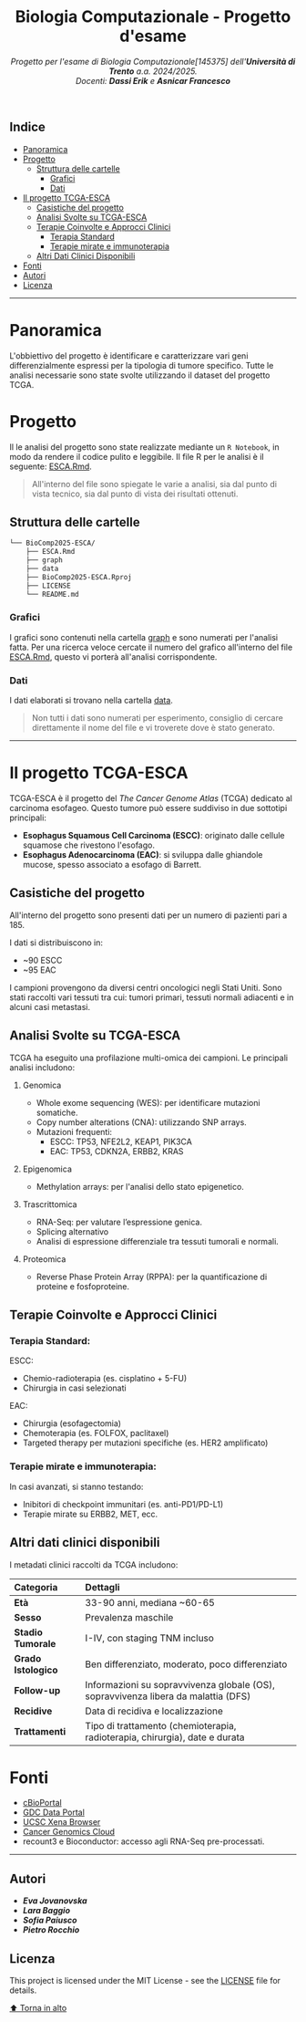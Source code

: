 <div id="top">

<!-- HEADER STYLE: CLASSIC -->
<div align="center">

# Biologia Computazionale - Progetto d'esame
<em>

Progetto per l'esame di _Biologia Computazionale[145375]_ dell'**Università di Trento** a.a. 2024/2025.
<br>
Docenti: **Dassi Erik** e **Asnicar Francesco**
</em>

</div>
<br>


## Indice

- [Panoramica](#Panoramica)
- [Progetto](#progetto)
    - [Struttura delle cartelle](#struttura-delle-cartelle)
        - [Grafici](#grafici)
        - [Dati](#dati)
- [Il progetto TCGA-ESCA](#il-progetto-tcga-esca)
    - [Casistiche del progetto](#casistiche-del-progetto)
    - [Analisi Svolte su TCGA-ESCA](#analisi-svolte-su-tcga-esca)
    - [Terapie Coinvolte e Approcci Clinici](#terapie-coinvolte-e-approcci-clinici)
        - [Terapia Standard](#terapia-standard)
        - [Terapie mirate e immunoterapia](#terapie-mirate-e-immunoterapia)
    - [Altri Dati Clinici Disponibili](#altri-dati-clinici-disponibili)
- [Fonti](#fonti)
- [Autori](#autori)
- [Licenza](#licenza)

---

# Panoramica

L'obbiettivo del progetto è identificare e caratterizzare vari geni differenzialmente espressi per la tipologia di tumore specifico. Tutte le analisi necessarie sono state svolte utilizzando il dataset del progetto TCGA.

# Progetto
Il le analisi del progetto sono state realizzate mediante un `R Notebook`, in modo da rendere il codice pulito e leggibile. Il file R per le analisi è il seguente: [ESCA.Rmd](./ESCA.Rmd).

> All'interno del file sono spiegate le varie a analisi, sia dal punto di vista tecnico, sia dal punto di vista dei risultati ottenuti.

## Struttura delle cartelle
```sh
└── BioComp2025-ESCA/
    ├── ESCA.Rmd
    ├── graph
    ├── data
    ├── BioComp2025-ESCA.Rproj
    ├── LICENSE
    └── README.md
```

### Grafici
I grafici sono contenuti nella cartella [graph](./graph/) e sono numerati per l'analisi fatta. Per una ricerca veloce cercate il numero del grafico all'interno del file [ESCA.Rmd](./ESCA.Rmd), questo vi porterà all'analisi corrispondente.

### Dati
I dati elaborati si trovano nella cartella [data](./data/).

> Non tutti i dati sono numerati per esperimento, consiglio di cercare direttamente il nome del file e vi troverete dove è stato generato.

---

# Il progetto TCGA-ESCA

TCGA-ESCA è il progetto del _The Cancer Genome Atlas_ (TCGA) dedicato al carcinoma esofageo. Questo tumore può essere suddiviso in due sottotipi principali:

- **Esophagus Squamous Cell Carcinoma (ESCC)**: originato dalle cellule squamose che rivestono l'esofago.
- **Esophagus Adenocarcinoma (EAC)**: si sviluppa dalle ghiandole mucose, spesso associato a esofago di Barrett.


## Casistiche del progetto

All'interno del progetto sono presenti dati per un numero di pazienti pari a 185.

I dati si distribuiscono in:
- ~90 ESCC
- ~95 EAC

I campioni provengono da diversi centri oncologici negli Stati Uniti. Sono stati raccolti vari tessuti tra cui: tumori primari, tessuti normali adiacenti e in alcuni casi metastasi.


## Analisi Svolte su TCGA-ESCA

TCGA ha eseguito una profilazione multi-omica dei campioni. Le principali analisi includono:
1. Genomica
    - Whole exome sequencing (WES): per identificare mutazioni somatiche.
    - Copy number alterations (CNA): utilizzando SNP arrays.
    - Mutazioni frequenti:
        - ESCC: TP53, NFE2L2, KEAP1, PIK3CA
        - EAC: TP53, CDKN2A, ERBB2, KRAS

2. Epigenomica
    - Methylation arrays: per l'analisi dello stato epigenetico.

3. Trascrittomica
    - RNA-Seq: per valutare l’espressione genica.
    - Splicing alternativo
    - Analisi di espressione differenziale tra tessuti tumorali e normali.

4. Proteomica
    - Reverse Phase Protein Array (RPPA): per la quantificazione di proteine e fosfoproteine.


## Terapie Coinvolte e Approcci Clinici
### Terapia Standard:

ESCC:
- Chemio-radioterapia (es. cisplatino + 5-FU)
- Chirurgia in casi selezionati

EAC:
- Chirurgia (esofagectomia)
- Chemoterapia (es. FOLFOX, paclitaxel)
- Targeted therapy per mutazioni specifiche (es. HER2 amplificato)

### Terapie mirate e immunoterapia:
In casi avanzati, si stanno testando:
- Inibitori di checkpoint immunitari (es. anti-PD1/PD-L1)
- Terapie mirate su ERBB2, MET, ecc.

## Altri dati clinici disponibili

I metadati clinici raccolti da TCGA includono:

| Categoria            | Dettagli                                                                           |
| :------------------- | :--------------------------------------------------------------------------------- |
| **Età**              | 33-90 anni, mediana \~60-65                                                        |
| **Sesso**            | Prevalenza maschile                                                                |
| **Stadio Tumorale**  | I-IV, con staging TNM incluso                                                      |
| **Grado Istologico** | Ben differenziato, moderato, poco differenziato                                    |
| **Follow-up**        | Informazioni su sopravvivenza globale (OS), sopravvivenza libera da malattia (DFS) |
| **Recidive**         | Data di recidiva e localizzazione                                                  |
| **Trattamenti**      | Tipo di trattamento (chemioterapia, radioterapia, chirurgia), date e durata        |


# Fonti
- [cBioPortal](https://www.cbioportal.org/study/summary?id=esca_tcga)
- [GDC Data Portal](https://portal.gdc.cancer.gov/projects/TCGA-ESCA)
- [UCSC Xena Browser](https://xenabrowser.net)
- [Cancer Genomics Cloud](https://docs.cancergenomicscloud.org/docs/tcga-data)
- recount3 e Bioconductor: accesso agli RNA-Seq pre-processati.

---

## Autori

- ***Eva Jovanovska***
- ***Lara Baggio***
- ***Sofia Paiusco***
- ***Pietro Rocchio***

## Licenza

This project is licensed under the MIT License - see the [LICENSE](./LICENSE) file for details.
<div align="left"><a href="#top">⬆ Torna in alto</a></div>

